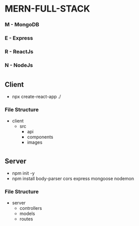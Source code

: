 # MERN-FULL-STACK

### M - MongoDB
### E - Express
### R - ReactJs
### N - NodeJs
#

## Client 
* npx create-react-app ./

### File Structure
* client
    - src
        - api
        - components
        - images
#

## Server
* npm init -y
* npm install body-parser cors express mongoose nodemon

### File Structure
* server
    - controllers
    - models
    - routes
